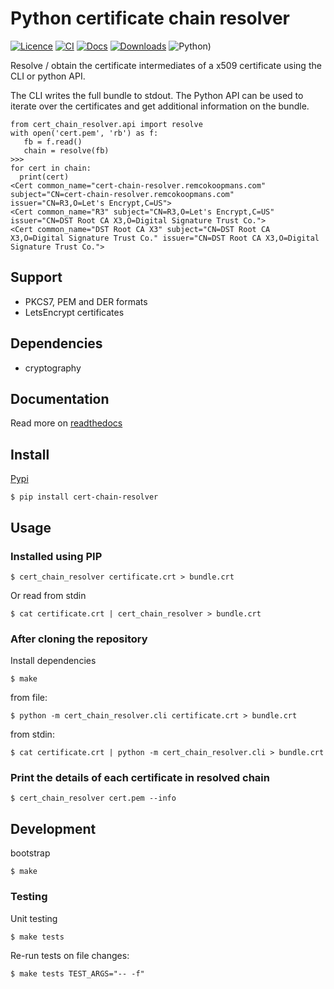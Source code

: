 # Python certificate chain resolver

[![Licence](https://img.shields.io/badge/licence-MIT-blue.svg)](https://tldrlegal.com/license/mit-license)
[![CI](https://github.com/rkoopmans/python-certificate-chain-resolver/actions/workflows/ci-cd.yml/badge.svg)](https://github.com/rkoopmans/python-certificate-chain-resolver/actions/workflows/ci-cd.yml)
[![Docs](https://readthedocs.org/projects/certificate-resolver/badge/?version=latest)](https://certificate-resolver.readthedocs.io/en/latest/)
[![Downloads](https://static.pepy.tech/personalized-badge/cert-chain-resolver?period=total&units=international_system&left_color=black&right_color=blue&left_text=Downloads)](https://pepy.tech/project/cert-chain-resolver)
![Python)](https://img.shields.io/pypi/pyversions/cert-chain-resolver.svg)


Resolve / obtain the certificate intermediates of a x509 certificate using the CLI or python API.


The CLI writes the full bundle to stdout. The Python API can be used to iterate over the certificates and get additional information on the bundle.

```
from cert_chain_resolver.api import resolve
with open('cert.pem', 'rb') as f:
   fb = f.read()
   chain = resolve(fb)
>>>
for cert in chain:
  print(cert)
<Cert common_name="cert-chain-resolver.remcokoopmans.com" subject="CN=cert-chain-resolver.remcokoopmans.com" issuer="CN=R3,O=Let's Encrypt,C=US">
<Cert common_name="R3" subject="CN=R3,O=Let's Encrypt,C=US" issuer="CN=DST Root CA X3,O=Digital Signature Trust Co.">
<Cert common_name="DST Root CA X3" subject="CN=DST Root CA X3,O=Digital Signature Trust Co." issuer="CN=DST Root CA X3,O=Digital Signature Trust Co.">
```

## Support

* PKCS7, PEM and DER formats
* LetsEncrypt certificates

## Dependencies

* cryptography

## Documentation

Read more on [readthedocs](https://certificate-resolver.readthedocs.io/en/latest/)

## Install

[Pypi](https://pypi.org/project/cert-chain-resolver/)


    $ pip install cert-chain-resolver


## Usage

### Installed using PIP

    $ cert_chain_resolver certificate.crt > bundle.crt

Or read from stdin

    $ cat certificate.crt | cert_chain_resolver > bundle.crt


### After cloning the repository

Install dependencies

    $ make

from file:

    $ python -m cert_chain_resolver.cli certificate.crt > bundle.crt

from stdin:

    $ cat certificate.crt | python -m cert_chain_resolver.cli > bundle.crt

### Print the details of each certificate in resolved chain

    $ cert_chain_resolver cert.pem --info

## Development

bootstrap

    $ make

### Testing

Unit testing

    $ make tests

Re-run tests on file changes:

    $ make tests TEST_ARGS="-- -f"
